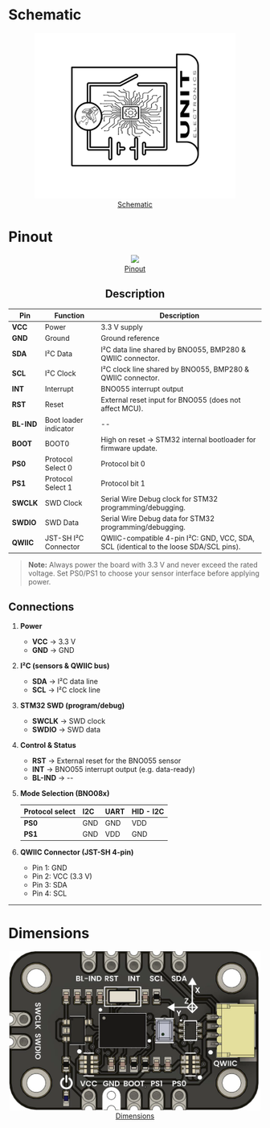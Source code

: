 # Schematic

<div align="center">
    <a href="#"><img src="resources/img/Schematics_icon.jpg" width="400px"><br/>Schematic</a>
    <br/>


</div>

# Pinout

<div align="center">
    <a href="#"><img src="resources/UE0091-PINOUT-UNIT_BNO55-BMP280-001-EN.png" width="500px"><br/>Pinout</a>
    <br/>

## Description

| Pin        | Function                 | Description                                                                                |
|------------|--------------------------|--------------------------------------------------------------------------------------------|
| **VCC**    | Power                    | 3.3 V supply                                                                               |
| **GND**    | Ground                   | Ground reference                                                                           |
| **SDA**    | I²C Data                 | I²C data line shared by BNO055, BMP280 & QWIIC connector.                                  |
| **SCL**    | I²C Clock                | I²C clock line shared by BNO055, BMP280 & QWIIC connector.                                 |
| **INT**    | Interrupt                | BNO055 interrupt output                                                                    |
| **RST**    | Reset                    | External reset input for BNO055 (does not affect MCU).                                     |
| **BL-IND** | Boot loader indicator    | --                                                                                         |
| **BOOT**   | BOOT0                    | High on reset → STM32 internal bootloader for firmware update.                             |
| **PS0**    | Protocol Select 0        | Protocol bit 0                                                                             |
| **PS1**    | Protocol Select 1        | Protocol bit 1                                                                             |
| **SWCLK**  | SWD Clock                | Serial Wire Debug clock for STM32 programming/debugging.                                   |
| **SWDIO**  | SWD Data                 | Serial Wire Debug data for STM32 programming/debugging.                                    |
| **QWIIC**  | JST-SH I²C Connector     | QWIIC-compatible 4-pin I²C: GND, VCC, SDA, SCL (identical to the loose SDA/SCL pins).      |

</div>

> **Note:** Always power the board with 3.3 V and never exceed the rated voltage. Set PS0/PS1 to choose your sensor interface before applying power.

## Connections

1. **Power**  
   - **VCC** → 3.3 V  
   - **GND** → GND  

2. **I²C (sensors & QWIIC bus)**  
   - **SDA** → I²C data line  
   - **SCL** → I²C clock line  

3. **STM32 SWD (program/debug)**  
   - **SWCLK** → SWD clock  
   - **SWDIO** → SWD data  

4. **Control & Status**  
   - **RST** → External reset for the BNO055 sensor  
   - **INT** → BNO055 interrupt output (e.g. data-ready)  
   - **BL-IND** →   --

5. **Mode Selection (BNO08x)** 
    
   | **Protocol select**| **I2C** | **UART** | **HID - I2C** |
   |--------------------|---------|----------|---------------|
   |**PS0**             |GND      |GND       |VDD            |
   |**PS1**             |GND      |VDD       |GND            |  

6. **QWIIC Connector (JST-SH 4-pin)**  
   - Pin 1: GND  
   - Pin 2: VCC (3.3 V)  
   - Pin 3: SDA  
   - Pin 4: SCL  



---

# Dimensions

<div align="center">
    <a href="#"><img src="hardware/resources/img/unit_top_v_00x_sku_EU0091.png" width="500px"><br/>Dimensions</a>
    <br/>


</div>

